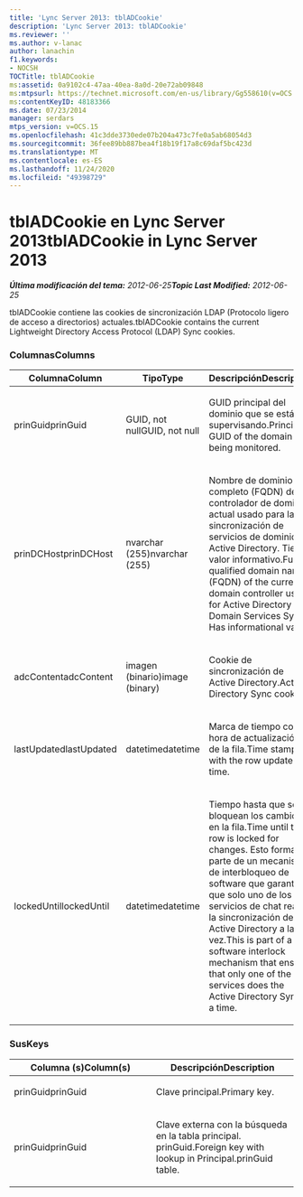 ```yaml
---
title: 'Lync Server 2013: tblADCookie'
description: 'Lync Server 2013: tblADCookie'
ms.reviewer: ''
ms.author: v-lanac
author: lanachin
f1.keywords:
- NOCSH
TOCTitle: tblADCookie
ms:assetid: 0a9102c4-47aa-40ea-8a0d-20e72ab09848
ms:mtpsurl: https://technet.microsoft.com/en-us/library/Gg558610(v=OCS.15)
ms:contentKeyID: 48183366
ms.date: 07/23/2014
manager: serdars
mtps_version: v=OCS.15
ms.openlocfilehash: 41c3dde3730ede07b204a473c7fe0a5ab68054d3
ms.sourcegitcommit: 36fee89bb887bea4f18b19f17a8c69daf5bc423d
ms.translationtype: MT
ms.contentlocale: es-ES
ms.lasthandoff: 11/24/2020
ms.locfileid: "49398729"
---
```

# <a name="tbladcookie-in-lync-server-2013"></a><span data-ttu-id="a752f-103">tblADCookie en Lync Server 2013</span><span class="sxs-lookup"><span data-stu-id="a752f-103">tblADCookie in Lync Server 2013</span></span>

<div data-xmlns="http://www.w3.org/1999/xhtml">

<div class="topic" data-xmlns="http://www.w3.org/1999/xhtml" data-msxsl="urn:schemas-microsoft-com:xslt" data-cs="https://msdn.microsoft.com/">

<div data-asp="https://msdn2.microsoft.com/asp">



</div>

<div id="mainSection">

<div id="mainBody"><span data-ttu-id="a752f-104">

<span> </span></span><span class="sxs-lookup"><span data-stu-id="a752f-104">

<span> </span></span></span>

<span data-ttu-id="a752f-105">_**Última modificación del tema:** 2012-06-25_</span><span class="sxs-lookup"><span data-stu-id="a752f-105">_**Topic Last Modified:** 2012-06-25_</span></span>

<span data-ttu-id="a752f-106">tblADCookie contiene las cookies de sincronización LDAP (Protocolo ligero de acceso a directorios) actuales.</span><span class="sxs-lookup"><span data-stu-id="a752f-106">tblADCookie contains the current Lightweight Directory Access Protocol (LDAP) Sync cookies.</span></span>

### <a name="columns"></a><span data-ttu-id="a752f-107">Columnas</span><span class="sxs-lookup"><span data-stu-id="a752f-107">Columns</span></span>

<table>
<colgroup>
<col style="width: 33%" />
<col style="width: 33%" />
<col style="width: 33%" />
</colgroup>
<thead>
<tr class="header">
<th><span data-ttu-id="a752f-108">Columna</span><span class="sxs-lookup"><span data-stu-id="a752f-108">Column</span></span></th>
<th><span data-ttu-id="a752f-109">Tipo</span><span class="sxs-lookup"><span data-stu-id="a752f-109">Type</span></span></th>
<th><span data-ttu-id="a752f-110">Descripción</span><span class="sxs-lookup"><span data-stu-id="a752f-110">Description</span></span></th>
</tr>
</thead>
<tbody>
<tr class="odd">
<td><p><span data-ttu-id="a752f-111">prinGuid</span><span class="sxs-lookup"><span data-stu-id="a752f-111">prinGuid</span></span></p></td>
<td><p><span data-ttu-id="a752f-112">GUID, not null</span><span class="sxs-lookup"><span data-stu-id="a752f-112">GUID, not null</span></span></p></td>
<td><p><span data-ttu-id="a752f-113">GUID principal del dominio que se está supervisando.</span><span class="sxs-lookup"><span data-stu-id="a752f-113">Principal GUID of the domain being monitored.</span></span></p></td>
</tr>
<tr class="even">
<td><p><span data-ttu-id="a752f-114">prinDCHost</span><span class="sxs-lookup"><span data-stu-id="a752f-114">prinDCHost</span></span></p></td>
<td><p><span data-ttu-id="a752f-115">nvarchar (255)</span><span class="sxs-lookup"><span data-stu-id="a752f-115">nvarchar (255)</span></span></p></td>
<td><p><span data-ttu-id="a752f-116">Nombre de dominio completo (FQDN) del controlador de dominio actual usado para la sincronización de servicios de dominio de Active Directory. Tiene valor informativo.</span><span class="sxs-lookup"><span data-stu-id="a752f-116">Fully qualified domain name (FQDN) of the current domain controller used for Active Directory Domain Services Sync. Has informational value.</span></span></p></td>
</tr>
<tr class="odd">
<td><p><span data-ttu-id="a752f-117">adcContent</span><span class="sxs-lookup"><span data-stu-id="a752f-117">adcContent</span></span></p></td>
<td><p><span data-ttu-id="a752f-118">imagen (binario)</span><span class="sxs-lookup"><span data-stu-id="a752f-118">image (binary)</span></span></p></td>
<td><p><span data-ttu-id="a752f-119">Cookie de sincronización de Active Directory.</span><span class="sxs-lookup"><span data-stu-id="a752f-119">Active Directory Sync cookie.</span></span></p></td>
</tr>
<tr class="even">
<td><p><span data-ttu-id="a752f-120">lastUpdated</span><span class="sxs-lookup"><span data-stu-id="a752f-120">lastUpdated</span></span></p></td>
<td><p><span data-ttu-id="a752f-121">datetime</span><span class="sxs-lookup"><span data-stu-id="a752f-121">datetime</span></span></p></td>
<td><p><span data-ttu-id="a752f-122">Marca de tiempo con la hora de actualización de la fila.</span><span class="sxs-lookup"><span data-stu-id="a752f-122">Time stamp with the row update time.</span></span></p></td>
</tr>
<tr class="odd">
<td><p><span data-ttu-id="a752f-123">lockedUntil</span><span class="sxs-lookup"><span data-stu-id="a752f-123">lockedUntil</span></span></p></td>
<td><p><span data-ttu-id="a752f-124">datetime</span><span class="sxs-lookup"><span data-stu-id="a752f-124">datetime</span></span></p></td>
<td><p><span data-ttu-id="a752f-125">Tiempo hasta que se bloquean los cambios en la fila.</span><span class="sxs-lookup"><span data-stu-id="a752f-125">Time until the row is locked for changes.</span></span> <span data-ttu-id="a752f-126">Esto forma parte de un mecanismo de interbloqueo de software que garantiza que solo uno de los servicios de chat realiza la sincronización de Active Directory a la vez.</span><span class="sxs-lookup"><span data-stu-id="a752f-126">This is part of a software interlock mechanism that ensures that only one of the chat services does the Active Directory Sync at a time.</span></span></p></td>
</tr>
</tbody>
</table>


### <a name="keys"></a><span data-ttu-id="a752f-127">Sus</span><span class="sxs-lookup"><span data-stu-id="a752f-127">Keys</span></span>

<table>
<colgroup>
<col style="width: 50%" />
<col style="width: 50%" />
</colgroup>
<thead>
<tr class="header">
<th><span data-ttu-id="a752f-128">Columna (s)</span><span class="sxs-lookup"><span data-stu-id="a752f-128">Column(s)</span></span></th>
<th><span data-ttu-id="a752f-129">Descripción</span><span class="sxs-lookup"><span data-stu-id="a752f-129">Description</span></span></th>
</tr>
</thead>
<tbody>
<tr class="odd">
<td><p><span data-ttu-id="a752f-130">prinGuid</span><span class="sxs-lookup"><span data-stu-id="a752f-130">prinGuid</span></span></p></td>
<td><p><span data-ttu-id="a752f-131">Clave principal.</span><span class="sxs-lookup"><span data-stu-id="a752f-131">Primary key.</span></span></p></td>
</tr>
<tr class="even">
<td><p><span data-ttu-id="a752f-132">prinGuid</span><span class="sxs-lookup"><span data-stu-id="a752f-132">prinGuid</span></span></p></td>
<td><p><span data-ttu-id="a752f-133">Clave externa con la búsqueda en la tabla principal. prinGuid.</span><span class="sxs-lookup"><span data-stu-id="a752f-133">Foreign key with lookup in Principal.prinGuid table.</span></span></p></td>
</tr>
</tbody>
</table><span data-ttu-id="a752f-134">


</div>

<span> </span>

</div>

</div>

</span><span class="sxs-lookup"><span data-stu-id="a752f-134">


</div>

<span> </span>

</div>

</div>

</span></span></div>


